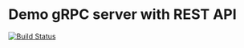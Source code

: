 # Demo gRPC server with REST API

[![Build Status](https://travis-ci.org/Gjacquenot/demo_grpc_server_with_rest_api.svg?branch=master)](https://travis-ci.org/Gjacquenot/demo_grpc_server_with_rest_api)